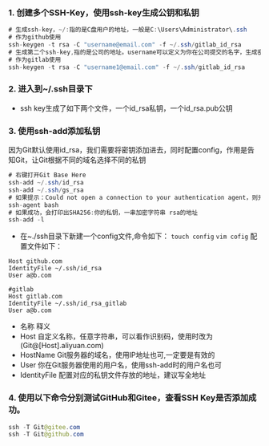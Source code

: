 ### 1. 创建多个SSH-Key，使用ssh-key生成公钥和私钥
```java
# 生成ssh-key，~/:指的是C盘用户的地址，一般是C:\Users\Administrator\.ssh
# 作为github使用
ssh-keygen -t rsa -C "username@email.com" -f ~/.ssh/gitlab_id_rsa
# 生成第二个ssh-key,指的是公司的地址。username可以定义为你在公司提交的名字，生成密钥
# 作为gitlab使用
ssh-keygen -t rsa -C "username1@email.com" -f ~/.ssh/gitlab_id_rsa
```
### 2. 进入到~/.ssh目录下 
* ssh key生成了如下两个文件，一个id_rsa私钥，一个id_rsa.pub公钥
### 3. 使用ssh-add添加私钥 
因为Git默认使用id_rsa，我们需要将密钥添加进去，同时配置config，作用是告知Git，让Git根据不同的域名选择不同的私钥
```java
# 右键打开Git Base Here
ssh-add ~/.ssh/id_rsa
ssh-add ~/.ssh/gs_rsa
# 如果提示：Could not open a connection to your authentication agent，则先执行这个命令
ssh-agent bash
# 如果成功，会打印出SHA256:你的私钥，一串加密字符串 rsa的地址
ssh-add -l
```

- 在~./ssh目录下新建一个config文件,命令如下：
`touch config`
`vim cofig`
配置文件如下：
```#github
Host github.com
IdentityFile ~/.ssh/id_rsa
User a@b.com

#gitlab
Host gitlab.com
IdentityFile ~/.ssh/id_rsa_gitlab
User a@b.com
```

* 名称	            释义
* Host	        自定义名称，任意字符串，可以看作识别码，使用时改为(Git@[Host].aliyuan.com)
* HostName	    Git服务器的域名，使用IP地址也可,一定要是有效的
* User	        你在Git服务器使用的用户名，使用ssh-add时的用户名也可
* IdentityFile	配置对应的私钥文件存放的地址，建议写全地址


### 4. 使用以下命令分别测试GitHub和Gitee，查看SSH Key是否添加成功。
```java
ssh -T Git@gitee.com
ssh -T Git@github.com
```